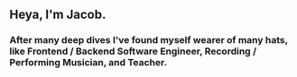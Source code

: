 ## Heya, I'm Jacob. 
### After many deep dives I've found myself wearer of many hats, like Frontend / Backend Software Engineer, Recording / Performing Musician, and Teacher.

<!--
**jacoblauxman/jacoblauxman** is a ✨ _special_ ✨ repository because its `README.md` (this file) appears on your GitHub profile.

Here are some ideas to get you started:

- 🔭 I’m currently working on finishing up several solo full stack web apps, and looking to collaborate on more web app projects
- 🌱 I’m currently learning full stack web development with an emphasis on React / Redux frontend
- 👯 I’m looking to collaborate on any music / music education or other arts-related projects (other project spaces are welcome too 🤠)
- 🤔 I’m looking for help with GraphQL and other database query languages/frameworks to further my understanding of data management 
- 💬 Ask me about ...
- 📫 How to reach me: [email](jlauxman@gmail.com)  [Linkedin](https://www.linkedin.com/in/jacob-lauxman-a3170b261/) 
- 😄 Pronouns: ...
- ⚡ Fun fact: ...
-->
